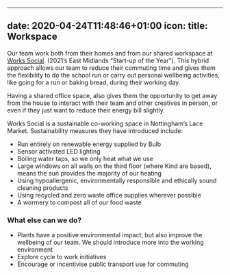 
---
date: 2020-04-24T11:48:46+01:00
icon:
title: Workspace
---

<p>Our team work both from their homes and from our shared workspace at <a href="https://www.workssocial.co/" target="_blank" rel="noreferrer noopener">Works Social</a>. (2021’s East Midlands “Start-up of the Year”). This hybrid approach allows our team to reduce their commuting time and gives them the flexibility to do the school run or carry out personal wellbeing activities, like going for a run or baking bread, during their working day.</p>
<p>Having a shared office space, also gives them the opportunity to get away from the house to interact with their team and other creatives in person, or even if they just want to reduce their energy bill slightly.</p>
<p>Works Social is a sustainable co-working space in Nottingham’s Lace Market. Sustainability measures they have introduced include:</p>
<ul><li>Run entirely on renewable energy supplied by Bulb</li><li>Sensor activated LED lighting</li><li>Boiling water taps, so we only heat what we use</li><li>Large windows on all walls on the third floor (where Kind are based), means the sun provides the majority of our heating</li><li>Using hypoallergenic, environmentally responsible and ethically sound cleaning products</li><li>Using recycled and zero waste office supplies wherever possible</li><li>A wormery to compost all of our food waste</li></ul><h3>What else can we do?</h3>
<ul><li>Plants have a positive environmental impact, but also improve the wellbeing of our team. We should introduce more into the working environment</li><li>Explore cycle to work initiatives</li><li>Encourage or incentivise public transport use for commuting</li></ul>
